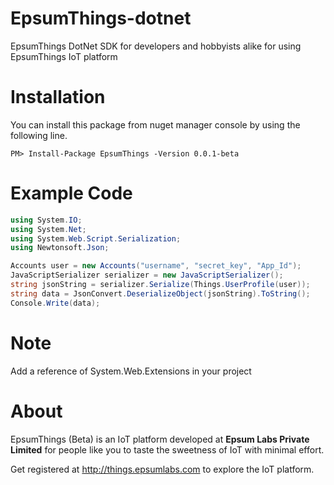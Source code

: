 # EpsumThings-dotnet
EpsumThings DotNet SDK for developers and hobbyists alike for using EpsumThings IoT platform

# Installation
You can install this package from nuget manager console by using the following line. 
```
PM> Install-Package EpsumThings -Version 0.0.1-beta
```
# Example Code
```C#
using System.IO;
using System.Net;
using System.Web.Script.Serialization;
using Newtonsoft.Json;

Accounts user = new Accounts("username", "secret_key", "App_Id");
JavaScriptSerializer serializer = new JavaScriptSerializer();
string jsonString = serializer.Serialize(Things.UserProfile(user));
string data = JsonConvert.DeserializeObject(jsonString).ToString();
Console.Write(data);
```
# Note
Add a reference of System.Web.Extensions in your project

# About
EpsumThings (Beta) is an IoT platform developed at **Epsum Labs Private Limited** for people like you to taste the sweetness of IoT with minimal effort.

Get registered at http://things.epsumlabs.com to explore the IoT platform.
